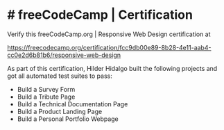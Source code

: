 # # freeCodeCamp | Certification

Verify this freeCodeCamp.org | Responsive Web Design certification at

https://freecodecamp.org/certification/fcc9db00e89-8b28-4e11-aab4-cc0e2d6b81b6/responsive-web-design

As part of this certification, Hilder Hidalgo built the following projects and got all automated test suites to pass:

- Build a Survey Form
- Build a Tribute Page
- Build a Technical Documentation Page
- Build a Product Landing Page
- Build a Personal Portfolio Webpage

